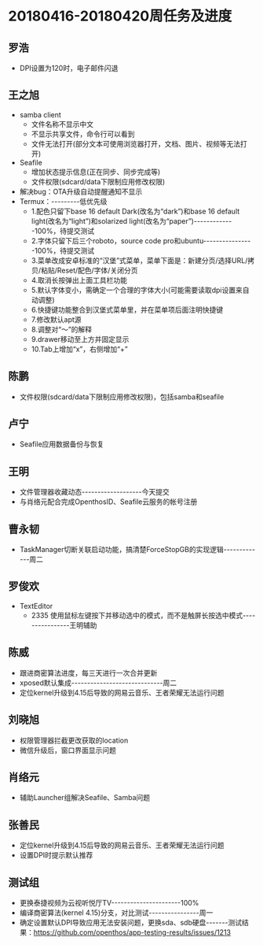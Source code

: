 # 20180416-20180420周任务及进度

## 罗浩
- DPI设置为120时，电子邮件闪退

## 王之旭
- samba client
   - 文件名称不显示中文
   - 不显示共享文件，命令行可以看到
   - 文件无法打开(部分文本可使用浏览器打开，文档、图片、视频等无法打开)
- Seafile
   - 增加状态提示信息(正在同步、同步完成等)
   - 文件权限(sdcard/data下限制应用修改权限)
- 解决bug：OTA升级自动提醒通知不显示
- Termux：---------低优先级
   - 1.配色只留下base 16 default Dark(改名为“dark”)和base 16 default light(改名为“light”)和solarized light(改名为“paper”)-------------100%，待提交测试
   - 2.字体只留下后三个roboto，source code pro和ubuntu----------------100%，待提交测试
   - 3.菜单改成安卓标准的“汉堡”式菜单，菜单下面是：新建分页/选择URL/拷贝/粘贴/Reset/配色/字体/关闭分页
   - 4.取消长按弹出上面工具栏功能
   - 5.默认字体变小，需确定一个合理的字体大小(可能需要读取dpi设置来自动调整)
   - 6.快捷键功能整合到汉堡式菜单里，并在菜单项后面注明快捷键
   - 7.修改默认apt源
   - 8.调整对“～”的解释
   - 9.drawer移动至上方并固定显示
   - 10.Tab上增加“x”，右侧增加“+”

## 陈鹏
- 文件权限(sdcard/data下限制应用修改权限)，包括samba和seafile

## 卢宁
- Seafile应用数据备份与恢复

## 王明
- 文件管理器收藏动态-------------------今天提交
- 与肖络元配合完成OpenthosID、Seafile云服务的帐号注册

## 曹永韧
- TaskManager切断关联启动功能，搞清楚ForceStopGB的实现逻辑-------------周二

## 罗俊欢
- TextEditor
   - 2335 使用鼠标左键按下并移动选中的模式，而不是触屏长按选中模式----------------王明辅助

## 陈威
- 跟进商密算法进度，每三天进行一次合并更新
- xposed默认集成-----------------------------周二
- 定位kernel升级到4.15后导致的网易云音乐、王者荣耀无法运行问题

## 刘晓旭
- 权限管理器拦截更改获取的location
- 微信升级后，窗口界面显示问题

## 肖络元
- 辅助Launcher组解决Seafile、Samba问题

## 张善民
- 定位kernel升级到4.15后导致的网易云音乐、王者荣耀无法运行问题
- 设置DPI时提示默认推荐

## 测试组
- 更换泰捷视频为云视听悦厅TV----------------------100%
- 编译商密算法(kernel 4.15)分支，对比测试----------------周一
- 确定设置默认DPI导致应用无法安装问题，更换sda、sdb硬盘-------测试结果：https://github.com/openthos/app-testing-results/issues/1213
